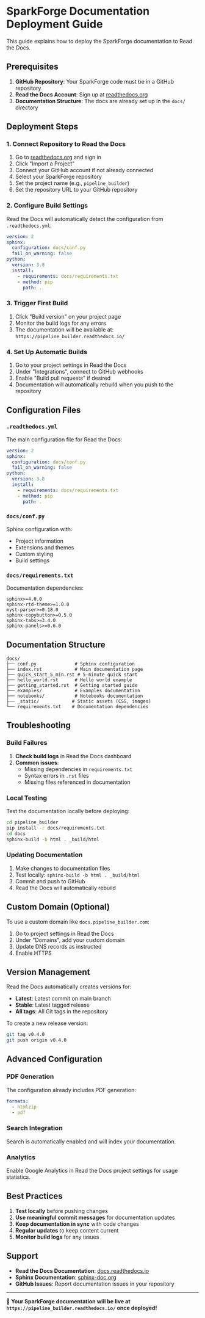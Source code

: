 # SparkForge Documentation Deployment Guide

This guide explains how to deploy the SparkForge documentation to Read the Docs.

## Prerequisites

1. **GitHub Repository**: Your SparkForge code must be in a GitHub repository
2. **Read the Docs Account**: Sign up at [readthedocs.org](https://readthedocs.org)
3. **Documentation Structure**: The docs are already set up in the `docs/` directory

## Deployment Steps

### 1. Connect Repository to Read the Docs

1. Go to [readthedocs.org](https://readthedocs.org) and sign in
2. Click "Import a Project"
3. Connect your GitHub account if not already connected
4. Select your SparkForge repository
5. Set the project name (e.g., `pipeline_builder`)
6. Set the repository URL to your GitHub repository

### 2. Configure Build Settings

Read the Docs will automatically detect the configuration from `.readthedocs.yml`:

```yaml
version: 2
sphinx:
  configuration: docs/conf.py
  fail_on_warning: false
python:
  version: 3.8
  install:
    - requirements: docs/requirements.txt
    - method: pip
      path: .
```

### 3. Trigger First Build

1. Click "Build version" on your project page
2. Monitor the build logs for any errors
3. The documentation will be available at: `https://pipeline_builder.readthedocs.io/`

### 4. Set Up Automatic Builds

1. Go to your project settings in Read the Docs
2. Under "Integrations", connect to GitHub webhooks
3. Enable "Build pull requests" if desired
4. Documentation will automatically rebuild when you push to the repository

## Configuration Files

### `.readthedocs.yml`
The main configuration file for Read the Docs:

```yaml
version: 2
sphinx:
  configuration: docs/conf.py
  fail_on_warning: false
python:
  version: 3.8
  install:
    - requirements: docs/requirements.txt
    - method: pip
      path: .
```

### `docs/conf.py`
Sphinx configuration with:
- Project information
- Extensions and themes
- Custom styling
- Build settings

### `docs/requirements.txt`
Documentation dependencies:
```
sphinx>=4.0.0
sphinx-rtd-theme>=1.0.0
myst-parser>=0.18.0
sphinx-copybutton>=0.5.0
sphinx-tabs>=3.4.0
sphinx-panels>=0.6.0
```

## Documentation Structure

```
docs/
├── conf.py              # Sphinx configuration
├── index.rst            # Main documentation page
├── quick_start_5_min.rst # 5-minute quick start
├── hello_world.rst      # Hello world example
├── getting_started.rst  # Getting started guide
├── examples/            # Examples documentation
├── notebooks/           # Notebooks documentation
├── _static/            # Static assets (CSS, images)
└── requirements.txt    # Documentation dependencies
```

## Troubleshooting

### Build Failures

1. **Check build logs** in Read the Docs dashboard
2. **Common issues**:
   - Missing dependencies in `requirements.txt`
   - Syntax errors in `.rst` files
   - Missing files referenced in documentation

### Local Testing

Test the documentation locally before deploying:

```bash
cd pipeline_builder
pip install -r docs/requirements.txt
cd docs
sphinx-build -b html . _build/html
```

### Updating Documentation

1. Make changes to documentation files
2. Test locally: `sphinx-build -b html . _build/html`
3. Commit and push to GitHub
4. Read the Docs will automatically rebuild

## Custom Domain (Optional)

To use a custom domain like `docs.pipeline_builder.com`:

1. Go to project settings in Read the Docs
2. Under "Domains", add your custom domain
3. Update DNS records as instructed
4. Enable HTTPS

## Version Management

Read the Docs automatically creates versions for:
- **Latest**: Latest commit on main branch
- **Stable**: Latest tagged release
- **All tags**: All Git tags in the repository

To create a new release version:
```bash
git tag v0.4.0
git push origin v0.4.0
```

## Advanced Configuration

### PDF Generation
The configuration already includes PDF generation:
```yaml
formats:
  - htmlzip
  - pdf
```

### Search Integration
Search is automatically enabled and will index your documentation.

### Analytics
Enable Google Analytics in Read the Docs project settings for usage statistics.

## Best Practices

1. **Test locally** before pushing changes
2. **Use meaningful commit messages** for documentation updates
3. **Keep documentation in sync** with code changes
4. **Regular updates** to keep content current
5. **Monitor build logs** for any issues

## Support

- **Read the Docs Documentation**: [docs.readthedocs.io](https://docs.readthedocs.io)
- **Sphinx Documentation**: [sphinx-doc.org](https://www.sphinx-doc.org)
- **GitHub Issues**: Report documentation issues in your repository

---

**🎉 Your SparkForge documentation will be live at `https://pipeline_builder.readthedocs.io/` once deployed!**
